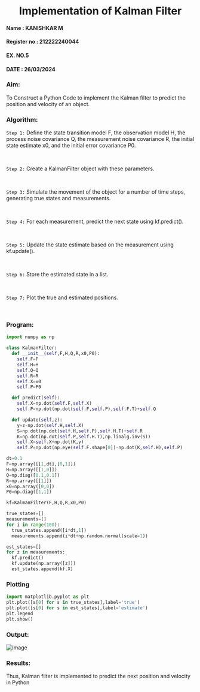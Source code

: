 <H1 ALIGN =CENTER> Implementation of Kalman Filter</H1>

<H4>Name : KANISHKAR M</H4>
<H4>Register no : 212222240044</H4>
<H4>EX. NO.5</H4>
<H4>DATE : 26/03/2024</H4>
<H3>Aim:</H3> To Construct a Python Code to implement the Kalman filter to predict the position and velocity of an object.
<H3>Algorithm:</H3>

`Step 1:` Define the state transition model F, the observation model H, the process noise covariance Q, the measurement noise covariance R, the initial state estimate x0, and the initial error covariance P0.

<BR>

`Step 2:`  Create a KalmanFilter object with these parameters.

<BR>

`Step 3:` Simulate the movement of the object for a number of time steps, generating true states and measurements. 

<BR>

`Step 4:` For each measurement, predict the next state using kf.predict().

<BR>

`Step 5:` Update the state estimate based on the measurement using kf.update().

<BR>

`Step 6:` Store the estimated state in a list.

<BR>

`Step 7:` Plot the true and estimated positions.

<BR>

<H3>Program:</H3>


```py
import numpy as np

class KalmanFilter:
  def __init__(self,F,H,Q,R,x0,P0):
    self.F=F
    self.H=H
    self.Q=Q
    self.R=R
    self.X=x0
    self.P=P0

  def predict(self):
    self.X=np.dot(self.F,self.X)
    self.P=np.dot(np.dot(self.F,self.P),self.F.T)+self.Q

  def update(self,z):
    y=z-np.dot(self.H,self.X)
    S=np.dot(np.dot(self.H,self.P),self.H.T)+self.R
    K=np.dot(np.dot(self.P,self.H.T),np.linalg.inv(S))
    self.X=self.X+np.dot(K,y)
    self.P=np.dot(np.eye(self.F.shape[0])-np.dot(K,self.H),self.P)

dt=0.1
F=np.array([[1,dt],[0,1]])
H=np.array([[1,0]])
Q=np.diag([0.1,0.1])
R=np.array([[1]])
x0=np.array([0,0])
P0=np.diag([1,1])

kf=KalmanFilter(F,H,Q,R,x0,P0)

true_states=[]
measurements=[]
for i in range(100):
  true_states.append([i*dt,1])
  measurements.append(i*dt+np.random.normal(scale=1))

est_states=[]
for z in measurements:
  kf.predict()
  kf.update(np.array([z]))
  est_states.append(kf.X)
```
### Plotting

```py
import matplotlib.pyplot as plt
plt.plot([s[0] for s in true_states],label='true')
plt.plot([s[0] for s in est_states],label='estimate')
plt.legend
plt.show()
```

<H3>Output:</H3>

![image](https://github.com/KANISHKAR2607/Ex-5--AAI/assets/118886772/e212659c-224e-47bb-ac87-21cce702c47b)



<H3>Results:</H3>
Thus, Kalman filter is implemented to predict the next position and velocity in Python



